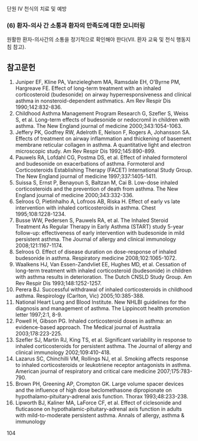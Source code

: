 단원
IV 천식의 치료 및 예방

### (6) 환자-의사 간 소통과 환자의 만족도에 대한 모니터링

원활한 환자-의사간의 소통을 정기적으로 확인해야 한다(VII. 환자 교육 및 천식 행동지침 참고).

## 참고문헌

1. Juniper EF, Kline PA, Vanzieleghem MA, Ramsdale EH, O'Byrne PM, Hargreave FE. Effect of long-term treatment with an inhaled corticosteroid (budesonide) on airway hyperresponsiveness and clinical asthma in nonsteroid-dependent asthmatics. Am Rev Respir Dis 1990;142:832-836.
2. Childhood Asthma Management Program Research G, Szefler S, Weiss S, et al. Long-term effects of budesonide or nedocromil in children with asthma. The New England journal of medicine 2000;343:1054-1063.
3. Jeffery PK, Godfrey RW, Adelroth E, Nelson F, Rogers A, Johansson SA. Effects of treatment on airway inflammation and thickening of basement membrane reticular collagen in asthma. A quantitative light and electron microscopic study. Am Rev Respir Dis 1992;145:890-899.
4. Pauwels RA, Lofdahl CG, Postma DS, et al. Effect of inhaled formoterol and budesonide on exacerbations of asthma. Formoterol and Corticosteroids Establishing Therapy (FACET) International Study Group. The New England journal of medicine 1997;337:1405-1411.
5. Suissa S, Ernst P, Benayoun S, Baltzan M, Cai B. Low-dose inhaled corticosteroids and the prevention of death from asthma. The New England journal of medicine 2000;343:332-336.
6. Selroos O, Pietinhalho A, Lofroos AB, Riska H. Effect of early vs late intervention with inhaled corticosteroids in asthma. Chest 1995;108:1228-1234.
7. Busse WW, Pedersen S, Pauwels RA, et al. The Inhaled Steroid Treatment As Regular Therapy in Early Asthma (START) study 5-year follow-up: effectiveness of early intervention with budesonide in mild persistent asthma. The Journal of allergy and clinical immunology 2008;121:1167-1174.
8. Selroos O. Effect of disease duration on dose-response of inhaled budesonide in asthma. Respiratory medicine 2008;102:1065-1072.
9. Waalkens HJ, Van Essen-Zandvliet EE, Hughes MD, et al. Cessation of long-term treatment with inhaled corticosteroid (budesonide) in children with asthma results in deterioration. The Dutch CNSLD Study Group. Am Rev Respir Dis 1993;148:1252-1257.
10. Perera BJ. Successful withdrawal of inhaled corticosteroids in childhood asthma. Respirology (Carlton, Vic) 2005;10:385-388.
11. National Heart Lung and Blood Institute. New NHLBI guidelines for the diagnosis and management of asthma. The Lippincott health promotion letter 1997;2:1, 8-9.
12. Powell H, Gibson PG. Inhaled corticosteroid doses in asthma: an evidence-based approach. The Medical journal of Australia 2003;178:223-225.
13. Szefler SJ, Martin RJ, King TS, et al. Significant variability in response to inhaled corticosteroids for persistent asthma. The Journal of allergy and clinical immunology 2002;109:410-418.
14. Lazarus SC, Chinchilli VM, Rollings NJ, et al. Smoking affects response to inhaled corticosteroids or leukotriene receptor antagonists in asthma. American journal of respiratory and critical care medicine 2007;175:783-790.
15. Brown PH, Greening AP, Crompton GK. Large volume spacer devices and the influence of high dose beclomethasone dipropionate on hypothalamo-pituitary-adrenal axis function. Thorax 1993;48:233-238.
16. Lipworth BJ, Kaliner MA, LaForce CF, et al. Effect of ciclesonide and fluticasone on hypothalamic-pituitary-adrenal axis function in adults with mild-to-moderate persistent asthma. Annals of allergy, asthma & immunology

<PAGE>104